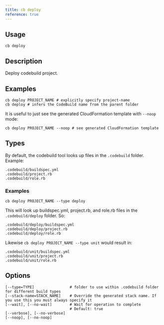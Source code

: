 ```yaml
---
title: cb deploy
reference: true
---
```


## Usage

    cb deploy

## Description

Deploy codebuild project.

## Examples

    cb deploy PROJECT_NAME # explicitly specify project-name
    cb deploy # infers the CodeBuild name from the parent folder

It is useful to just see the generated CloudFormation template with `--noop` mode:

    cb deploy PROJECT_NAME --noop # see generated CloudFormation template

## Types

By default, the codebuild tool looks up files in the `.codebuild` folder.  Example:

    .codebuild/buildspec.yml
    .codebuild/project.rb
    .codebuild/role.rb

### Examples

    cb deploy PROJECT_NAME --type deploy

This will look up buildspec.yml, project.rb, and role.rb files in the `.codebuild/deploy` folder. So:

    .codebuild/deploy/buildspec.yml
    .codebuild/deploy/project.rb
    .codebuild/deploy/role.rb

Likewise `cb deploy PROJECT_NAME --type unit` would result in:

    .codebuild/unit/buildspec.yml
    .codebuild/unit/project.rb
    .codebuild/unit/role.rb


## Options

```
[--type=TYPE]                # folder to use within .codebuild folder for different build types
[--stack-name=STACK_NAME]    # Override the generated stack name. If you use this you must always specify it
[--wait], [--no-wait]        # Wait for operation to complete
                             # Default: true
[--verbose], [--no-verbose]  
[--noop], [--no-noop]        
```

